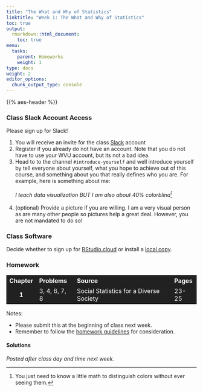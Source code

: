 ```yaml
---
title: "The What and Why of Statistics"
linktitle: "Week 1: The What and Why of Statistics"
toc: true
output:
  rmarkdown::html_document:
    toc: true
menu:
  tasks:
    parent: Homeworks
    weight: 1
type: docs
weight: 2
editor_options: 
  chunk_output_type: console
---
```


<script src="/rmarkdown-libs/kePrint/kePrint.js"></script>
<link href="/rmarkdown-libs/lightable/lightable.css" rel="stylesheet" />
<script src="/rmarkdown-libs/kePrint/kePrint.js"></script>

<link href="/rmarkdown-libs/lightable/lightable.css" rel="stylesheet" />

{{% aes-header %}}

### Class Slack Account Access

Please sign up for Slack!

1.  You will receive an invite for the class [Slack](2021edp613.slack.com) account
2.  Register if you already do not have an account. Note that you do not have to use your WVU account, but its not a bad idea.
3.  Head to to the channel `#introduce-yourself` and well introduce yourself by tell everyone about yourself, what you hope to achieve out of this course, and something about you that really defines who you are. For example, here is something about me:<br>
    <br>
    <i>I teach data visualization BUT I am also about 40% colorblind[^1]</i><br><br>
4.  (optional) Provide a picture if you are willing. I am a very visual person as are many other people so pictures help a great deal. However, you are not mandated to do so!

### Class Software

Decide whether to sign up for [RStudio.cloud](/resources/install/#rstudio-cloud) or install a [local copy](/resources/install/#rstudio-on-your-computer).

### Homework

<center>
<table>
<thead>
<tr>
<th style="text-align:center;color: #ffffff !important;background-color: #212121 !important;vertical-align: middle !important;">
Chapter
</th>
<th style="text-align:left;color: #ffffff !important;background-color: #212121 !important;vertical-align: middle !important;">
Problems
</th>
<th style="text-align:left;color: #ffffff !important;background-color: #212121 !important;vertical-align: middle !important;">
Source
</th>
<th style="text-align:left;color: #ffffff !important;background-color: #212121 !important;vertical-align: middle !important;">
Pages
</th>
</tr>
</thead>
<tbody>
<tr>
<td style="text-align:center;font-weight: bold;color: #ffffff !important;background-color: #212121 !important;vertical-align: middle !important;">
1
</td>
<td style="text-align:left;color: #ffffff !important;background-color: #212121 !important;vertical-align: middle !important;">
3, 4, 6, 7, 8
</td>
<td style="text-align:left;color: #ffffff !important;background-color: #212121 !important;vertical-align: middle !important;">
Social Statistics for a Diverse Society
</td>
<td style="text-align:left;color: #ffffff !important;background-color: #212121 !important;vertical-align: middle !important;">
23-25
</td>
</tr>
</tbody>
</table>
</center>

Notes:

-   Please submit this at the beginning of class next week.
-   Remember to follow the [homework guidelines](/tasks/#homeworks) for consideration.

<!--
to the Submission Portal on [ecampus](https://ecampus.wvu.edu/) by 11:59 PM next Wednesday.<br>
-->

#### Solutions

*Posted after class day and time next week.*

<!--
<details><summary>3</summary>
<p>

a. <span class="boxed">Interval–ratio</span>
b. <span class="boxed">Interval–ratio</span>
c. <span class="boxed">Nominal</span>
d. <span class="boxed">Ordinal</span>
e. <span class="boxed">Nominal</span>
f. <span class="boxed">Interval–ratio</span>
g. <span class="boxed">Ordinal</span> 

</p>
</details>

<details><summary>4</summary>
<p>

a. <span class="boxed">Discrete</span>
b. <span class="boxed">Continuous</span> 
c. <span class="boxed">Continuous</span> 

</p>
</details>

<details><summary>6</summary>
<p>

a. Unemployment records could be used to determine the actual number of unemployed; a <span class="boxed">descriptive statistic</span> based upon the population. 
b. A survey is taken to estimate student opinions about the quality of food; <span class="boxed">inferential statistic</span>.
c. National health records can be used to determine the incidence rate of breast cancer among all Asian women, so this would be a <span class="boxed">descriptive statistic</span>. 
d. The ratings will be gathered from a survey, so this is an <span class="boxed">inferential statistic</span>.
e. A university should be able to report GPA by major, so this is a <span class="boxed">descriptive statistic</span> based upon the population. 
f. In theory, the United States records all immigrants to this country. Therefore, the number of South East Asian immigrants would be a <span class="boxed">descriptive statistic</span>. However, because of illegal immigration, surveys are also taken to estimate the total number of legal and unauthorized immigrants. In that event, the number of immigrants would be an <span class="boxed">inferential statistic</span>.

</p>
</details>

<details><summary>7</summary>
<p>

a. <span class="boxed">Annual income</span> 
b. Gender: <span class="boxed">nominal</span><br>
Number of hours worked per week: <span class="boxed">interval ratio</span><br>
Years of education: <span class="boxed">interval ratio</span><br> 
Job title: <span class="boxed">nominal</span>. 
c. This is an application of <span class="boxed">inferential statistics</span>. The researcher is using information based on her sample to predict the annual income of a larger population of young graduates.


</p>
</details>

<details><summary>8</summary>
<p>
At the nominal level, a simple measure of political participation is whether or not someone voted in the most recent general election. This variable would be coded either <span class="boxed">yes</span> or <span class="boxed">no</span>. 

At the ordinal level, a composite measure could be constructed of both voting and political party membership, like this:



<table class="table" style="width: auto !important; margin-left: auto; margin-right: auto;">
 <thead>
  <tr>
   <th style="text-align:left;"> Behavior </th>
   <th style="text-align:center;"> Code </th>
  </tr>
 </thead>
<tbody>
  <tr>
   <td style="text-align:left;"> Didn’t vote; No membership </td>
   <td style="text-align:center;"> 0 </td>
  </tr>
  <tr>
   <td style="text-align:left;"> Voted; No membership OR Membership; Didn’t vote </td>
   <td style="text-align:center;"> 1 </td>
  </tr>
  <tr>
   <td style="text-align:left;"> Voted;  Membership </td>
   <td style="text-align:center;"> 2 </td>
  </tr>
</tbody>
</table>

These codes are <span class="boxed">ordinal</span> in scale because the amount of political participation can be ranked from high to low. Other possible ordinal variables can be constructed from other sets of behaviors, such as working in a candidate’s campaign and signing a petition. The key points are to create a variable whose values can be ranked and whose values are not on an interval–ratio scale.

At the <span class="boxed">interval–ratio</span> level, political participation could be measured by the percentage of elections in which a person has voted since becoming eligible to vote, or the amount of money a person donated to political candidates during some specified time period. 

</p>
</details>
-->

[^1]: You just need to know a little math to distinguish colors without ever seeing them.

